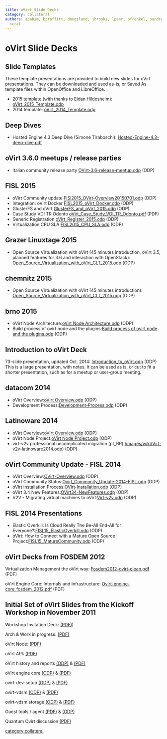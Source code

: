 ```yaml
---
title: oVirt Slide Decks
category: collateral
authors: apahim, bproffitt, dougsland, jbrooks, lpeer, ofrenkel, sandrobonazzola,
  scrat
---
```


# oVirt Slide Decks

## Slide Templates

These template presentations are provided to build new slides for oVirt presentations. They can be downloaded and used as-is, or Saved As template files within OpenOffice and LibreOffice.

*   2015 template (with thanks to Eidan Hildesheim): [oVirt_2015_Template.odp](http://resources.ovirt.org/old-site-files/wiki/OVirt_2015_Template.odp)
*   2014 template: [oVirt_2014_Template.odp](http://resources.ovirt.org/old-site-files/wiki/OVirt_2014_Template.odp)

## Deep Dives

*   Hosted Engine 4.3 Deep Dive (Simone Tiraboschi): [Hosted-Engine-4.3-deep-dive.pdf](/images/Hosted-Engine-4.3-deep-dive.pdf)

## oVirt 3.6.0 meetups / release parties

*   Italian community release party [OVirt-3.6-release-meetup.odp](http://resources.ovirt.org/old-site-files/wiki/OVirt-3.6-release-meetup.odp) (ODP)

## FISL 2015

*   oVirt Community update [FISl2015_OVirt-Overview20150701.odp](http://resources.ovirt.org/old-site-files/wiki/FISl2015_OVirt-Overview20150701.odp) (ODP)
*   Integration: oVirt Docker [FISL2015_oVirt_Docker.odp](http://resources.ovirt.org/old-site-files/wiki/FISL2015_oVirt_Docker.odp) (ODP)
*   GlusterFS and oVirt [GlusterFS_and_oVirt_2015.odp](http://resources.ovirt.org/old-site-files/wiki/GlusterFS_and_oVirt_2015.odp) (ODP)
*   Case Study VDI TR Odonto [oVirt_Case_Study_VDI_TR_Odonto.pdf](http://resources.ovirt.org/old-site-files/wiki/OVirt_CaseStudy_FISL16_VDI.pdf) (PDF)
*   Generic Registration [oVirt_Register_2015.odp](http://resources.ovirt.org/old-site-files/wiki/OVirt_Register_2015.odp) (ODP)
*   Virtualization CPU SLA [FISL2015_CPU_SLA.odp](http://resources.ovirt.org/old-site-files/wiki/FISL2015_CPU_SLA.odp) (ODP)

## Grazer Linuxtage 2015

*   Open Source Virtualization with oVirt (45 minutes introduction, oVirt 3.5, planned features for 3.6 and interaction with OpenStack): [Open_Source_Virtualization_with_oVirt_GLT_2015.odp](http://resources.ovirt.org/old-site-files/wiki/Open_Source_Virtualization_with_oVirt_GLT_2015.odp) (ODP)


## chemnitz 2015

*   Open Source Virtualization with oVirt (45 minutes introduction): [Open_Source_Virtualization_with_oVirt_CLT_2015.odp](http://resources.ovirt.org/old-site-files/wiki/Open_Source_Virtualization_with_oVirt_CLT_2015.odp) (ODP)

## brno 2015

*   oVirt Node Architecture:[oVirt Node Architecture.odp](http://resources.ovirt.org/old-site-files/wiki/Ovirt_Node_Architecture.odp) (ODP)
*   Build process of ovirt node and the plugins:[Build process of ovirt node and the plugins.odp](http://resources.ovirt.org/old-site-files/wiki/Build_process_of_ovirt-node_and_the_plugins.odp) (ODP)

## Introduction to oVirt Deck

73-slide presentation, updated Oct. 2014: [Introduction_to_oVirt.odp](http://resources.ovirt.org/old-site-files/wiki/Introduction_to_oVirt.odp) (ODP)
This is a large presentation, with notes. It can be used as is, or cut to fit a shorter presentation, such as for a meetup or user-group meeting.

## datacom 2014

*   oVirt Overview:[oVirt Overview.odp](http://resources.ovirt.org/old-site-files/wiki/Ovirt-overview-latinoware2014.odp) (ODP)
*   Development Process:[Development-Process.odp](http://resources.ovirt.org/old-site-files/wiki/Development-Process.odp) (ODP)

## Latinoware 2014

*   oVirt Overview:[oVirt Overview.odp](http://resources.ovirt.org/old-site-files/wiki/Ovirt-overview-latinoware2014.odp) (ODP)
*   oVirt Node Project:[oVirt Node Project.odp](http://resources.ovirt.org/old-site-files/wiki/Ovirt-node-latinoware2014.odp) (ODP)
*   virt-v2v professional uncomplicated migration (pt_BR):[/images/wiki/Virt-v2v-latinoware2014.odp)](http://resources.ovirt.org/old-site-files/wiki/Virt-v2v-latinoware2014.odp) (ODP)

## oVirt Community Update - FISL 2014

*   oVirt Overview:[OVirt-Overview.odp](http://resources.ovirt.org/old-site-files/wiki/OVirt-Overview.odp) (ODP)
*   oVirt Community Status:[Ovirt_Community_Update-2014-FISL.odp](http://resources.ovirt.org/old-site-files/wiki/Ovirt_Community_Update-2014-FISL.odp) (ODP)
*   oVirt Installation Process:[OVirt-Installation.odp](http://resources.ovirt.org/old-site-files/wiki/OVirt-Installation.odp) (ODP)
*   oVirt 3.4 New Features:[OVirt34-NewFeatures.odp](http://resources.ovirt.org/old-site-files/wiki/OVirt34-NewFeatures.odp) (ODP)
*   V2V - Migrating virtual machines to oVirt:[Virt-v2v.odp](http://resources.ovirt.org/old-site-files/wiki/Virt-v2v.odp) (ODP)

## FISL 2014 Presentations

*   Elastic Overkill: Is Cloud Really The Be-All End-All for Everyone?:[FISL15_ElasticOverkill.odp](http://resources.ovirt.org/old-site-files/wiki/FISL15_ElasticOverkill.odp) (ODP)
*   oVirt: How to Connect with a Mature Open Source Project:[FISL15_MatureCommunity.odp](http://resources.ovirt.org/old-site-files/wiki/FISL15_MatureCommunity.odp) (ODP)


## oVirt Decks from FOSDEM 2012

Virtualization Management the oVirt way: [Fosdem2012-ovirt-clean.pdf](http://resources.ovirt.org/old-site-files/wiki/Fosdem2012-ovirt-clean.pdf) (PDF)

oVirt Engine Core: Internals and Infrastructure: [Ovirt-engine-core_fosdem_2012.pdf](http://resources.ovirt.org/old-site-files/wiki/Ovirt-engine-core_fosdem_2012.pdf) (PDF)

## Initial Set of oVirt Slides from the Kickoff Workshop in November 2011

Workshop Invitation Deck: [(PDF)](http://resources.ovirt.org/old-site-files/wp/Ovirt-WorkShop-Invitation.pdf))

Arch & Work in progress: [(PDF)](http://resources.ovirt.org/old-site-files/wiki/Ovirt-arch-iheim.pdf)

oVirt Node: [(PDF)](http://resources.ovirt.org/old-site-files/wp/ovirt-node.pdf)

oVirt API: [(PDF)](http://resources.ovirt.org/old-site-files/wiki/OVirt-API-CLI-SDK-20111102.pdf)

oVirt history and reports [(ODP)](http://resources.ovirt.org/old-site-files/wp/oVirt_history_and_reports.odp) & [(PDF)](http://resources.ovirt.org/old-site-files/wp/oVirt_history_and_reports.pdf)

oVirt engine core [(ODP)](http://resources.ovirt.org/old-site-files/wiki/Ovirt-engine-core-20111102.odp) & [(PDF)](http://resources.ovirt.org/old-site-files/wiki/Ovirt-engine-core-20111102.pdf)

ovirt-dev-setup [(ODP)](http://resources.ovirt.org/old-site-files/wp/ovirt-dev-setup.odp) & [(PDF)](http://resources.ovirt.org/old-site-files/wp/ovirt-dev-setup.pdf)

ovirt-vdsm [(ODP)](http://resources.ovirt.org/old-site-files/wp/ovirt-vdsm.odp) & [(PDF)](http://resources.ovirt.org/old-site-files/wp/ovirt-vdsm.pdf)

ovirt-vdsm storage [(ODP)](http://resources.ovirt.org/old-site-files/wp/ovirt-vdsm-storage.odp) & [(PDF)](http://resources.ovirt.org/old-site-files/wp/ovirt-vdsm-storage.pdf)

Guest tools / agent [(PDF)](http://resources.ovirt.org/old-site-files/wiki/Ovirt-guest-agent.pdf) & [(ODP)](http://resources.ovirt.org/old-site-files/wiki/Ovirt-guest-agent.odp)

Quantum Ovirt discussion [(PDF)](http://resources.ovirt.org/old-site-files/wp/Quantum_Ovirt_discussion.pdf)

<category:collateral>
